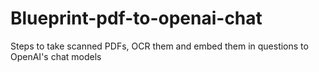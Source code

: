 # Blueprint-pdf-to-openai-chat
Steps to take scanned PDFs, OCR them and embed them in questions to OpenAI's chat models

